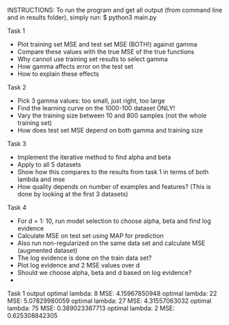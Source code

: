 INSTRUCTIONS:
To run the program and get all output (from command line and in results folder), simply run:
$ python3 main.py




Task 1
- Plot training set MSE and test set MSE (BOTH!) against gamma
- Compare these values with the true MSE of the true functions
- Why cannot use training set results to select gamma
- How gamma affects error on the test set
- How to explain these effects

Task 2
- Pick 3 gamma values: too small, just right, too large
- Find the learning curve on the 1000-100 dataset ONLY!
- Vary the training size between 10 and 800 samples (not the whole training set)
- How does test set MSE depend on both gamma and training size

Task 3
- Implement the iterative method to find alpha and beta
- Apply to all 5 datasets
- Show how this compares to the results from task 1 in terms of both lambda and mse
- How quality depends on number of examples and features? (This is done by looking
at the first 3 datasets)

Task 4
- For d = 1: 10, run model selection to choose alpha, beta and find log evidence
- Calculate MSE on test set using MAP for prediction
- Also run non-regularized on the same data set and calculate MSE (augmented dataset)
- The log evidence is done on the train data set?
- Plot log evidence and 2 MSE values over d
- Should we choose alpha, beta and d based on log evidence?
- 


Task 1 output
optimal lambda:  8
MSE:  4.15967850948
optimal lambda:  22
MSE:  5.07829980059
optimal lambda:  27
MSE:  4.31557063032
optimal lambda:  75
MSE:  0.389023387713
optimal lambda:  2
MSE:  0.625308842305

